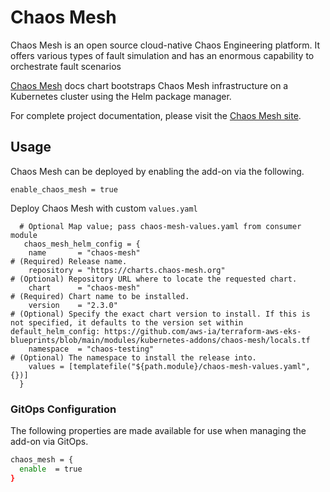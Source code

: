 # Chaos Mesh

Chaos Mesh is an open source cloud-native Chaos Engineering platform. It offers various types of fault simulation and has an enormous capability to orchestrate fault scenarios

[Chaos Mesh](https://chaos-mesh.org/docs/production-installation-using-helm/) docs chart bootstraps Chaos Mesh infrastructure on a Kubernetes cluster using the Helm package manager.

For complete project documentation, please visit the [Chaos Mesh site](https://chaos-mesh.org/docs/).

## Usage

Chaos Mesh can be deployed by enabling the add-on via the following.

```hcl
enable_chaos_mesh = true
```

Deploy Chaos Mesh with custom `values.yaml`

```hcl
  # Optional Map value; pass chaos-mesh-values.yaml from consumer module
   chaos_mesh_helm_config = {
    name       = "chaos-mesh"                                               # (Required) Release name.
    repository = "https://charts.chaos-mesh.org"                            # (Optional) Repository URL where to locate the requested chart.
    chart      = "chaos-mesh"                                               # (Required) Chart name to be installed.
    version    = "2.3.0"                                                    # (Optional) Specify the exact chart version to install. If this is not specified, it defaults to the version set within default_helm_config: https://github.com/aws-ia/terraform-aws-eks-blueprints/blob/main/modules/kubernetes-addons/chaos-mesh/locals.tf
    namespace  = "chaos-testing"                                            # (Optional) The namespace to install the release into.
    values = [templatefile("${path.module}/chaos-mesh-values.yaml", {})]
  }
```

### GitOps Configuration

The following properties are made available for use when managing the add-on via GitOps.

```sh
chaos_mesh = {
  enable  = true
}
```
